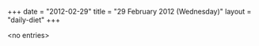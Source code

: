 +++
date = "2012-02-29"
title = "29 February 2012 (Wednesday)"
layout = "daily-diet"
+++


\<no entries\>
